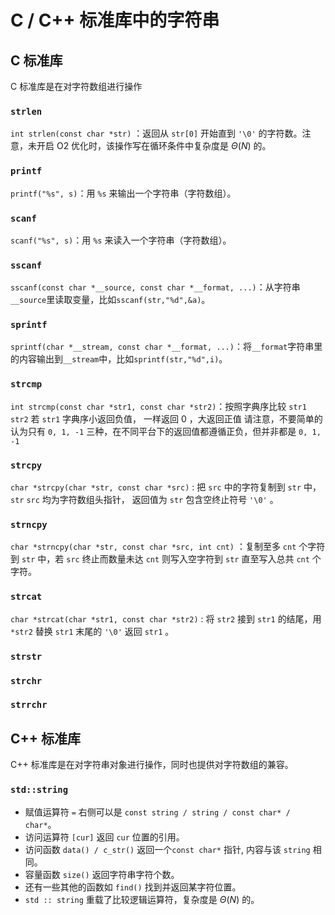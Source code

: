 # C / C++ 标准库中的字符串

## C 标准库

C 标准库是在对字符数组进行操作

### `strlen`

`int strlen(const char *str)` ：返回从 `str[0]` 开始直到 `'\0'` 的字符数。注意，未开启 O2 优化时，该操作写在循环条件中复杂度是 $\Theta(N)$ 的。

### `printf`

`printf("%s", s)`：用 `%s` 来输出一个字符串（字符数组）。

### `scanf`

`scanf("%s", s)`：用 `%s` 来读入一个字符串（字符数组）。

### `sscanf`

`sscanf(const char *__source, const char *__format, ...)`：从字符串`__source`里读取变量，比如`sscanf(str,"%d",&a)`。

### `sprintf`

`sprintf(char *__stream, const char *__format, ...)`：将`__format`字符串里的内容输出到`__stream`中，比如`sprintf(str,"%d",i)`。

### `strcmp`

`int strcmp(const char *str1, const char *str2)`：按照字典序比较 `str1 str2` 若 `str1` 字典序小返回负值， 一样返回 0 ，大返回正值 请注意，不要简单的认为只有 `0, 1, -1`  三种，在不同平台下的返回值都遵循正负，但并非都是 `0, 1, -1`

### `strcpy`

`char *strcpy(char *str, const char *src)` : 把 `src` 中的字符复制到 `str` 中， `str` `src` 均为字符数组头指针， 返回值为 `str` 包含空终止符号 `'\0'` 。

### `strncpy`

`char *strncpy(char *str, const char *src, int cnt)` ：复制至多 `cnt` 个字符到 `str` 中，若 `src` 终止而数量未达 `cnt` 则写入空字符到 `str` 直至写入总共 `cnt` 个字符。

### `strcat`

`char *strcat(char *str1, const char *str2)` : 将 `str2` 接到 `str1` 的结尾，用 `*str2` 替换 `str1` 末尾的 `'\0'`  返回 `str1` 。

### `strstr`

### `strchr`

### `strrchr`

## C++ 标准库

C++ 标准库是在对字符串对象进行操作，同时也提供对字符数组的兼容。

### `std::string`

-   赋值运算符 `=` 右侧可以是 `const string / string / const char* / char*`。
-   访问运算符 `[cur]` 返回 `cur` 位置的引用。
-   访问函数 `data() / c_str()` 返回一个`const char*` 指针, 内容与该 `string` 相同。
-   容量函数 `size()` 返回字符串字符个数。
-   还有一些其他的函数如 `find()` 找到并返回某字符位置。
-   `std :: string` 重载了比较逻辑运算符，复杂度是 $\Theta(N)$ 的。

